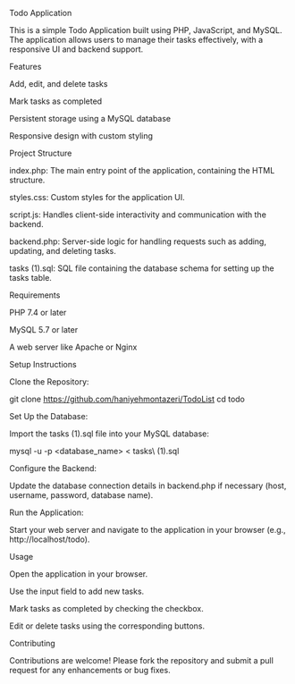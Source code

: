 Todo Application

This is a simple Todo Application built using PHP, JavaScript, and MySQL. The application allows users to manage their tasks effectively, with a responsive UI and backend support.

Features

Add, edit, and delete tasks

Mark tasks as completed

Persistent storage using a MySQL database

Responsive design with custom styling

Project Structure

index.php: The main entry point of the application, containing the HTML structure.

styles.css: Custom styles for the application UI.

script.js: Handles client-side interactivity and communication with the backend.

backend.php: Server-side logic for handling requests such as adding, updating, and deleting tasks.

tasks (1).sql: SQL file containing the database schema for setting up the tasks table.

Requirements

PHP 7.4 or later

MySQL 5.7 or later

A web server like Apache or Nginx

Setup Instructions

Clone the Repository:

git clone https://github.com/haniyehmontazeri/TodoList
cd todo

Set Up the Database:

Import the tasks (1).sql file into your MySQL database:

mysql -u <username> -p <database_name> < tasks\ (1).sql

Configure the Backend:

Update the database connection details in backend.php if necessary (host, username, password, database name).

Run the Application:

Start your web server and navigate to the application in your browser (e.g., http://localhost/todo).

Usage

Open the application in your browser.

Use the input field to add new tasks.

Mark tasks as completed by checking the checkbox.

Edit or delete tasks using the corresponding buttons.

Contributing

Contributions are welcome! Please fork the repository and submit a pull request for any enhancements or bug fixes.
